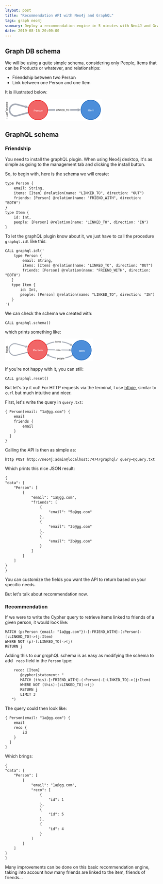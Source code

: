 ```yaml
---
layout: post
title: "Recommendation API with Neo4j and GraphQL"
tags: graph neo4j
summary: Deploy a recommendation engine in 5 minutes with Neo4J and Graph QL
date: 2019-08-16 20:00:00
---
```



## Graph DB schema

We will be using a quite simple schema, considering only People, Items that can be Products or whatever, and relationships:

- Friendship between two Person
- Link between one Person and one Item

It is illustrated below:

![Graph schema](/img/posts/reco_graph_db_schema.png)


## GraphQL schema

### Friendship

You need to install the graphQL plugin. When using Neo4j desktop, it's as simple as going to the management tab and clicking the install button.

So, to begin with, here is the schema we will create:

	type Person {
		email: String,
		items: [Item] @relation(name: "LINKED_TO", direction: "OUT")
		friends: [Person] @relation(name: "FRIEND_WITH", direction: "BOTH")
	}
	type Item {
	    id: Int,
		people: [Person] @relation(name: "LINKED_TO", direction: "IN")
	}


To let the graphQL plugin know about it, we just have to call the procedure ` graphql.idl` like this:

	CALL graphql.idl('
		type Person {
			email: String,
			items: [Item] @relation(name: "LINKED_TO", direction: "OUT")
			friends: [Person] @relation(name: "FRIEND_WITH", direction: "BOTH")
	   }
	   type Item {
		   id: Int,
		   people: [Person] @relation(name: "LINKED_TO", direction: "IN")
	   }
	')


We can check the schema we created with:

    CALL graphql.schema()

which prints something like:

![Graph QL schema](/img/posts/reco_graph_ql_schema.png)


If you're not happy with it, you can still:

    CALL graphql.reset()


But let's try it out! For HTTP requests via the terminal, I use [httpie](https://httpie.org/), similar to `curl` but much intuitive and nicer.

First, let's write the query in `query.txt`:

	{ Person(email: "1a@gg.com") {
		email
		friends {
			email
		}
	  }
	}

Calling the API is then as simple as:

    http POST http://neo4j:admin@localhost:7474/graphql/ query=@query.txt

Which prints this nice JSON result:

	{
    "data": {
        "Person": [
            {
                "email": "1a@gg.com",
                "friends": [
                    {
                        "email": "5e@gg.com"
                    },
                    {
                        "email": "3c@gg.com"
                    },
                    {
                        "email": "2b@gg.com"
                    }
                ]
            }
        ]
    }
	}

You can customize the fields you want the API to return based on your specific needs.

But let's talk about recommendation now.


### Recommendation

If we were to write the Cypher query to retrieve items linked to friends of a given person, it would look like:


    MATCH (p:Person {email: "1a@gg.com"})-[:FRIEND_WITH]-(:Person)-[:LINKED_TO]->(j:Item) 
	WHERE NOT (p)-[:LINKED_TO]->(j) 
	RETURN j 

Adding this to our grqphQL schema is as easy as modifying the schema to add ` reco` field in the `Person` type:

		reco: [Item]
     	   @cypher(statement: "
		   MATCH (this)-[:FRIEND_WITH]-(:Person)-[:LINKED_TO]->(j:Item) 
		   WHERE NOT (this)-[:LINKED_TO]->(j) 
		   RETURN j 
		   LIMIT 3
	   ")


The query could then look like:

	{ Person(email: "1a@gg.com") {
		email
		reco {
			id
		}
	  }
	}

Which brings:

	{
    "data": {
        "Person": [
            {
                "email": "1a@gg.com",
                "reco": [
                    {
                        "id": 1
                    },
                    {
                        "id": 5
                    },
                    {
                        "id": 4
                    }
                ]
            }
        ]
    }
	}

Many improvements can be done on this basic recommendation engine, taking into account how many friends are linked to the item, friends of friends... 
